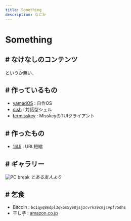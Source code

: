 ```yaml
---
title: Something
description: なにか
---
```


# Something

## # なけなしのコンテンツ

というか無い．

## # 作っているもの

- [yamadOS](/os/) : 自作OS
- [dish](/dish/) : 対話型シェル
- [termisskey](/termisskey/) : MisskeyのTUIクライアント

## # 作ったもの

- [1lil.li](https://1lil.li/s/) : URL短縮

## # ギャラリー

![PC break](/assets/img/broken.jpg)
*とある友人より*

## # 乞食

- Bitcoin : `bc1qyq8mdpl3qk6s5y98jsjzcvrkz9cmjcvpf75dhs`
- 干し芋 : [amazon.co.jp](https://wish.dyama.net)
